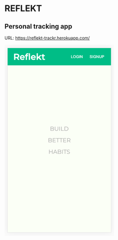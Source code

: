 # REFLEKT
## Personal tracking app

URL: https://reflekt-trackr.herokuapp.com/

![](/wireframes/reflekt-w0.png)